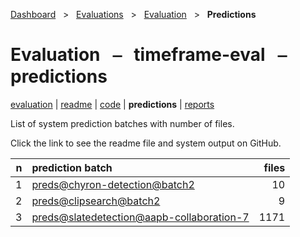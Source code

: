 [Dashboard](../../../index.md)  &nbsp; > &nbsp; [Evaluations](../../index.md)  &nbsp; > &nbsp; [Evaluation](../index.md)  &nbsp; > &nbsp; **Predictions** 

# Evaluation &nbsp; ⎯ &nbsp; timeframe-eval &nbsp; ⎯ &nbsp; predictions

[evaluation](../index.md) | [readme](../readme.md) | [code](../code.md) | **predictions** | [reports](../reports/index.md) 

List of system prediction batches with number of files.

Click the link to see the readme file and system output on GitHub.

| n | prediction batch | files |
| ------: | :------ | ------: |
| 1 | [preds@chyron-detection@batch2](https://github.com/clamsproject/aapb-evaluations/tree/854eeb362d3500232982eda53bda4eb47d76df51/timeframe-eval/preds@chyron-detection@batch2) | 10 |
| 2 | [preds@clipsearch@batch2](https://github.com/clamsproject/aapb-evaluations/tree/854eeb362d3500232982eda53bda4eb47d76df51/timeframe-eval/preds@clipsearch@batch2) | 9 |
| 3 | [preds@slatedetection@aapb-collaboration-7](https://github.com/clamsproject/aapb-evaluations/tree/854eeb362d3500232982eda53bda4eb47d76df51/timeframe-eval/preds@slatedetection@aapb-collaboration-7) | 1171 |
